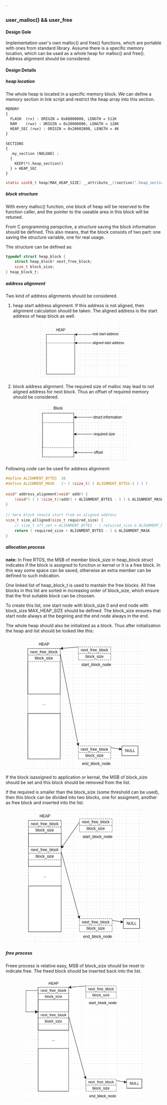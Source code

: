 `
### user_malloc() && user_free

#### Design Gole

Implementation user's own malloc() and free() functions, which are portable with ones from standard library.
Assume there is a specific memory location, which can be used as a whole heap for malloc() and free().
Address alignment should be considered.

#### Design Details

##### heap location

The whole heap is located in a specific memory block. We can define a memory section in link script and restrict the heap array into this section.

```ld
MEMORY
{
  FLASH  (rx) : ORIGIN = 0x08000000, LENGTH = 512K
  RAM    (rwx) : ORIGIN = 0x20000000, LENGTH = 128K
  HEAP_SEC (rwx) : ORIGIN = 0x20002000, LENGTH = 4K
}

SECTIONS
{
  .my_section (NOLOAD) :
  {
    KEEP(*(.heap_section))
  } > HEAP_SEC
}
```

```c
static uint8_t heap[MAX_HEAP_SIZE] __attribute__((section(".heap_section")))
```

##### block structure

With every malloc() function, one block of heap will be reserved to the function caller, and the pointer to the useable area in this block will be retuned.

From C programming perspctive, a structure saving the block information should be defined. This also means, that the block consists of two part: one saving the structure variable, one for real usage.

The structure can be defined as:
```c
typedef struct heap_block {
    struct heap_block* next_free_block;
    size_t block_size;
} heap_block_t;
```

##### address alignment

Two kind of address alignments should be considered.

1. heap start address alignment. If this address is not aligned, then alignment calculation should be taken. The aligned address is the start address of heap block as well.
<p align="center">
  <img src="./bilds/heap_alignment.png" alt="heap address before and after alignment"
  style="display: block; margin: 0 auto; width: 300px; height: auto;" />
</p>


2. block address alignment. The required size of malloc may lead to not aligned address for next block. Thus an offset of required memory should be considered.
<p align="center">
  <img src="./bilds/block_alignment.png"
  style="display: block; margin: 0 auto; width: 300px; height: auto;" />
</p>

Following code can be used for address alignment:
```c
#define ALIGNMENT_BYTES  16
#define ALIGNMENT_MASK   (~ ( (size_t) ( ALIGNMENT_BYTES-1 ) ) )

void* address_alignment(void* addr) {
    (void*) ( ( (size_t)(addr) + ALIGNMENT_BYTES - 1 ) & ALIGNMENT_MASK );
}

// here block should start from an aligned address
size_t size_alligned(size_t required_size) {
    // size_t off_set = ALIGNMENT_BYTES - ( retuired_size & ALIGNMENT_MASK );
    return ( required_size + ALIGNMENT_BYTES - ) & ALIGNMENT_MASK
}
```
##### allocation process

**note:** In Free RTOS, the MSB of member block_size in heap_block struct indicates if the block is assigned to function or kernel or it is a free block. In this way some space can be saved, otherwise an extra member can be defined to such indication.

One linked list of heap_block_t is used to mantain the free blocks. All free blocks in this list are sorted in increasing order of block_size, which ensure that the first suitable block can be choosen.

To create this list, one start node with block_size 0 and end node with block_size MAX_HEAP_SIZE should be defined. The block_size ensures that start node always at the begining and the end node always in the end.

The whole heap should also be initialized as a block. Thus after initialization the heap and list should be looked like this: 
<p align="center">
  <img src="./bilds/heap_initialization.png"
  style="display: block; margin: 0 auto; width: 400px; height: auto;" />
</p>

If the block isassigned to application or kernal, the MSB of block_size should be set and this block should be removed from the list.

if the required is smaller than the block_size (some threshold can be used), then this block can be divided into two blocks, one for assigment, another as free block and inserted into the list.
<p align="center">
  <img src="./bilds/heap_after_allocation.png" 
  style="display: block; margin: 0 auto; width: 400px; height: auto;"/>
</p>


##### free process
Freee process is relative easy, MSB of block_size should be reset to indicate free. The freed block should be inserted back into the list.
<p align="center">
  <img src="./bilds/heap_after_free.png" 
  style="display: block; margin: 0 auto; width: 400px; height: auto;" />
</p>